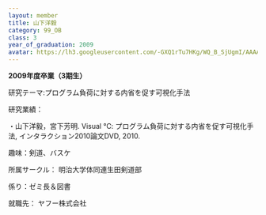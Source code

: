 ```yaml
---
layout: member
title: 山下洋毅
category: 99_OB
class: 3
year_of_graduation: 2009
avatar: https://lh3.googleusercontent.com/-GXQ1rTu7HKg/WQ_B_SjUgmI/AAAAAAAAqOI/zRVlR4-0Ik0KECA_avIy5eFAneXuRLQZACLcB/p-s300/yamashita.jpg
---
```

**2009年度卒業（3期生）**

研究テーマ:プログラム負荷に対する内省を促す可視化手法

研究業績：

・山下洋毅，宮下芳明. Visual ℃: プログラム負荷に対する内省を促す可視化手法, インタラクション2010論文DVD, 2010.

趣味：剣道、バスケ

所属サークル： 明治大学体同連生田剣道部

係り：ゼミ長＆図書

就職先：	ヤフー株式会社
